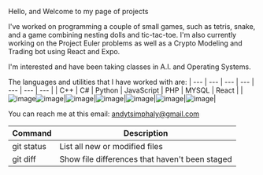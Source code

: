 Hello, and Welcome to my page of projects

I've worked on programming a couple of small games, such as tetris, snake, and a game combining nesting dolls and tic-tac-toe. I'm also currently working on the Project Euler problems as well as a Crypto Modeling and Trading bot using React and Expo.

I'm interested and have been taking classes in A.I. and Operating Systems.

The languages and utilities that I have worked with are: 
| --- | --- | --- | --- | --- | --- | --- |
| C++ | C# | Python | JavaScript | PHP | MYSQL | React |
|![image](https://user-images.githubusercontent.com/26051104/135210904-77aa4dce-2da0-47b8-994b-b81f5ff45e0b.png)![image](https://user-images.githubusercontent.com/26051104/135211449-07affd2f-fa14-437a-a82a-8ed39f39d912.png)|![image](https://user-images.githubusercontent.com/26051104/135215513-75f0ed12-1073-4768-9c2e-9f8102332cb4.png)|![image](https://user-images.githubusercontent.com/26051104/135215590-b1656dae-18d9-450b-8505-47038c34f59c.png)|![image](https://user-images.githubusercontent.com/26051104/135215628-bad0f0f8-96c8-4a48-a88e-2965e64b2aa9.png)|![image](https://user-images.githubusercontent.com/26051104/135215669-0f806970-c3b9-4a77-84d5-8eb371c5608f.png)|![image](https://user-images.githubusercontent.com/26051104/135215725-63d7649e-0862-4380-aa90-72667ca3d68d.png)|


You can reach me at this email: andytsimphaly@gmail.com


| Command | Description |
| --- | --- |
| git status | List all new or modified files |
| git diff | Show file differences that haven't been staged |

<!---
AndySimph/AndySimph is a ✨ special ✨ repository because its `README.md` (this file) appears on your GitHub profile.
You can click the Preview link to take a look at your changes.
--->
